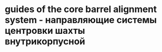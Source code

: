 # guides of the core barrel alignment system - направляющие системы центровки шахты внутрикорпусной
